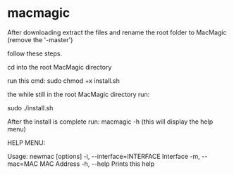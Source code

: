 # macmagic

After downloading extract the files and rename the root folder to MacMagic (remove the '-master')

follow these steps.

cd into the root MacMagic directory

run this cmd: sudo chmod +x install.sh

the while still in the root MacMagic directory run: 

sudo ./install.sh

After the install is complete run: macmagic -h (this will display the help menu)

HELP MENU:

Usage: newmac [options]
    -i, --interface=INTERFACE        Interface
    -m, --mac=MAC                    MAC Address
    -h, --help                       Prints this help

